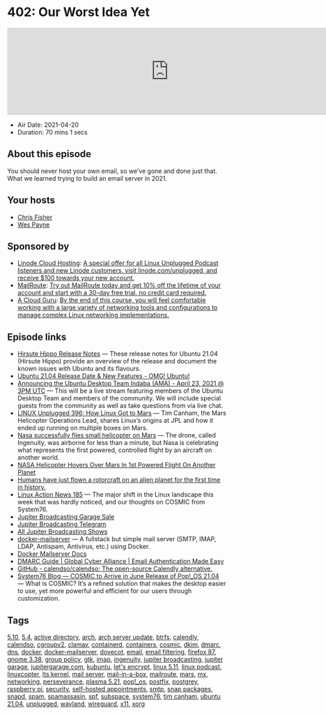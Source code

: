 # 402: Our Worst Idea Yet

<iframe src="https://player.fireside.fm/v2/RUkczH-V+-sBaKLWn?theme=dark" width="740" height="200" frameborder="0" scrolling="no"></iframe>

* Air Date: 2021-04-20
* Duration: 70 mins 1 secs

## About this episode

You should never host your own email, so we’ve gone and done just that. What we learned trying to build an email server in 2021.

## Your hosts
* [Chris Fisher](https://linuxunplugged.com/hosts/chrislas)
* [Wes Payne](https://linuxunplugged.com/hosts/wes)

## Sponsored by

  * [Linode Cloud Hosting](https://linode.com/unplugged): [A special offer for all Linux Unplugged Podcast listeners and new Linode customers, visit linode.com/unplugged, and receive $100 towards your new account. ](https://linode.com/unplugged)
  * [MailRoute](http://mailroute.net/linux): [Try out MailRoute today and get 10% off the lifetime of your account and start with a 30-day free trial, no credit card required.](http://mailroute.net/linux)
  * [A Cloud Guru](https://linuxacademy.com/cp/modules/view/id/262/?utm_source=jupiter&utm_medium=cpc): [By the end of this course, you will feel comfortable working with a large variety of networking tools and configurations to manage complex Linux networking implementations.](https://linuxacademy.com/cp/modules/view/id/262/?utm_source=jupiter&utm_medium=cpc)



## Episode links

  * [Hirsute Hippo Release Notes](https://discourse.ubuntu.com/t/hirsute-hippo-release-notes/19221 "Hirsute Hippo Release Notes") — These release notes for Ubuntu 21.04 (Hirsute Hippo) provide an overview of the release and document the known issues with Ubuntu and its flavours.
  * [Ubuntu 21.04 Release Date & New Features - OMG! Ubuntu!](https://www.omgubuntu.co.uk/2021/01/ubuntu-21-04-release-features "Ubuntu 21.04 Release Date & New Features - OMG! Ubuntu!")
  * [Announcing the Ubuntu Desktop Team Indaba (AMA) - April 23, 2021 @ 3PM UTC](https://discourse.ubuntu.com/t/announcing-the-ubuntu-desktop-team-indaba-ama-april-23-2021-3pm-utc/21591 "Announcing the Ubuntu Desktop Team Indaba \(AMA\) - April 23, 2021 @ 3PM UTC") — This will be a live stream featuring members of the Ubuntu Desktop Team and members of the community. We will include special guests from the community as well as take questions from via live chat.
  * [LINUX Unplugged 396: How Linux Got to Mars](https://linuxunplugged.com/396 "LINUX Unplugged 396: How Linux Got to Mars") — Tim Canham, the Mars Helicopter Operations Lead, shares Linux’s origins at JPL and how it ended up running on multiple boxes on Mars.
  * [Nasa successfully flies small helicopter on Mars](https://www.bbc.com/news/science-environment-56799755 "Nasa successfully flies small helicopter on Mars") — The drone, called Ingenuity, was airborne for less than a minute, but Nasa is celebrating what represents the first powered, controlled flight by an aircraft on another world.
  * [NASA Helicopter Hovers Over Mars In 1st Powered Flight On Another Planet](https://www.npr.org/2021/04/19/985588253/success-nasas-ingenuity-makes-first-powered-flight-on-mars "NASA Helicopter Hovers Over Mars In 1st Powered Flight On Another Planet")
  * [Humans have just flown a rotorcraft on an alien planet for the first time in history.](https://www.reddit.com/r/space/comments/mty59n/humans_have_just_flown_a_rotorcraft_on_an_alien/?utm_name=iossmf "Humans have just flown a rotorcraft on an alien planet for the first time in history.")
  * [Linux Action News 185](https://linuxactionnews.com/185 "Linux Action News 185") — The major shift in the Linux landscape this week that was hardly noticed, and our thoughts on COSMIC from System76.
  * [Jupiter Broadcasting Garage Sale](http://jupitergarage.com/ "Jupiter Broadcasting Garage Sale")
  * [Jupiter Broadcasting Telegram](http://jupiterbroadcasting.com/telegram "Jupiter Broadcasting Telegram")
  * [All Jupiter Broadcasting Shows](https://feed.jupiter.zone/allshows "All Jupiter Broadcasting Shows")
  * [docker-mailserver](https://github.com/docker-mailserver/docker-mailserver "docker-mailserver") — A fullstack but simple mail server (SMTP, IMAP, LDAP, Antispam, Antivirus, etc.) using Docker.
  * [Docker Mailserver Docs](https://docker-mailserver.github.io/docker-mailserver/edge/ "Docker Mailserver Docs")
  * [DMARC Guide | Global Cyber Alliance | Email Authentication Made Easy](https://dmarcguide.globalcyberalliance.org/#/ "DMARC Guide | Global Cyber Alliance | Email Authentication Made Easy")
  * [GitHub - calendso/calendso: The open-source Calendly alternative.](https://github.com/calendso/calendso "GitHub - calendso/calendso: The open-source Calendly alternative.")
  * [System76 Blog — COSMIC to Arrive in June Release of Pop!_OS 21.04](https://blog.system76.com/post/648371526931038208/cosmic-to-arrive-in-june-release-of-popos-2104 "System76 Blog — COSMIC to Arrive in June Release of Pop!_OS 21.04") — What is COSMIC? It’s a refined solution that makes the desktop easier to use, yet more powerful and efficient for our users through customization.



## Tags

[5.10](https://linuxunplugged.com/tags/5.10), [5.4](https://linuxunplugged.com/tags/5.4), [active directory](https://linuxunplugged.com/tags/active%20directory), [arch](https://linuxunplugged.com/tags/arch), [arch server update](https://linuxunplugged.com/tags/arch%20server%20update), [btrfs](https://linuxunplugged.com/tags/btrfs), [calendly](https://linuxunplugged.com/tags/calendly), [calendso](https://linuxunplugged.com/tags/calendso), [cgroupv2](https://linuxunplugged.com/tags/cgroupv2), [clamav](https://linuxunplugged.com/tags/clamav), [containerd](https://linuxunplugged.com/tags/containerd), [containers](https://linuxunplugged.com/tags/containers), [cosmic](https://linuxunplugged.com/tags/cosmic), [dkim](https://linuxunplugged.com/tags/dkim), [dmarc](https://linuxunplugged.com/tags/dmarc), [dns](https://linuxunplugged.com/tags/dns), [docker](https://linuxunplugged.com/tags/docker), [docker-mailserver](https://linuxunplugged.com/tags/docker-mailserver), [dovecot](https://linuxunplugged.com/tags/dovecot), [email](https://linuxunplugged.com/tags/email), [email filtering](https://linuxunplugged.com/tags/email%20filtering), [firefox 87](https://linuxunplugged.com/tags/firefox%2087), [gnome 3.38](https://linuxunplugged.com/tags/gnome%203.38), [group policy](https://linuxunplugged.com/tags/group%20policy), [gtk](https://linuxunplugged.com/tags/gtk), [imap](https://linuxunplugged.com/tags/imap), [ingenuity](https://linuxunplugged.com/tags/ingenuity), [jupiter broadcasting](https://linuxunplugged.com/tags/jupiter%20broadcasting), [jupiter garage](https://linuxunplugged.com/tags/jupiter%20garage), [jupitergarage.com](https://linuxunplugged.com/tags/jupitergarage.com), [kubuntu](https://linuxunplugged.com/tags/kubuntu), [let's encrypt](https://linuxunplugged.com/tags/let's%20encrypt), [linux 5.11](https://linuxunplugged.com/tags/linux%205.11), [linux podcast](https://linuxunplugged.com/tags/linux%20podcast), [linuxcopter](https://linuxunplugged.com/tags/linuxcopter), [lts kernel](https://linuxunplugged.com/tags/lts%20kernel), [mail server](https://linuxunplugged.com/tags/mail%20server), [mail-in-a-box](https://linuxunplugged.com/tags/mail-in-a-box), [mailroute](https://linuxunplugged.com/tags/mailroute), [mars](https://linuxunplugged.com/tags/mars), [mx](https://linuxunplugged.com/tags/mx), [networking](https://linuxunplugged.com/tags/networking), [perseverance](https://linuxunplugged.com/tags/perseverance), [plasma 5.21](https://linuxunplugged.com/tags/plasma%205.21), [pop!_os](https://linuxunplugged.com/tags/pop!_os), [postfix](https://linuxunplugged.com/tags/postfix), [postgrey](https://linuxunplugged.com/tags/postgrey), [raspberry pi](https://linuxunplugged.com/tags/raspberry%20pi), [security](https://linuxunplugged.com/tags/security), [self-hosted appointments](https://linuxunplugged.com/tags/self-hosted%20appointments), [smtp](https://linuxunplugged.com/tags/smtp), [snap packages](https://linuxunplugged.com/tags/snap%20packages), [snapd](https://linuxunplugged.com/tags/snapd), [spam](https://linuxunplugged.com/tags/spam), [spamassasin](https://linuxunplugged.com/tags/spamassasin), [spf](https://linuxunplugged.com/tags/spf), [subspace](https://linuxunplugged.com/tags/subspace), [system76](https://linuxunplugged.com/tags/system76), [tim canham](https://linuxunplugged.com/tags/tim%20canham), [ubuntu 21.04](https://linuxunplugged.com/tags/ubuntu%2021.04), [unplugged](https://linuxunplugged.com/tags/unplugged), [wayland](https://linuxunplugged.com/tags/wayland), [wireguard](https://linuxunplugged.com/tags/wireguard), [x11](https://linuxunplugged.com/tags/x11), [xorg](https://linuxunplugged.com/tags/xorg)